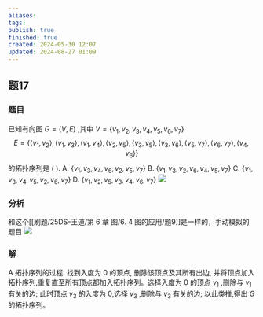 ```yaml
---
aliases: 
tags: 
publish: true
finished: true
created: 2024-05-30 12:07
updated: 2024-08-27 01:09
---
```

## 题17
### 题目
已知有向图 $G = ( {V,E})$ ,其中 $V = \{  {{v}_{1},{v}_{2},{v}_{3},{v}_{4},{v}_{5},{v}_{6},{v}_{7}}\}$
$$E=\{  {\langle  {{v}_{1},{v}_{2}}\rangle  ,\langle  {{v}_{1},{v}_{3}}\rangle  ,\langle  {{v}_{1},{v}_{4}}\rangle  ,\langle  {{v}_{2},{v}_{5}}\rangle  ,\langle  {{v}_{3},{v}_{5}}\rangle  ,\langle  {{v}_{3},{v}_{6}}\rangle  ,\langle  {{v}_{5},{v}_{7}}\rangle  ,\langle  {{v}_{6},{v}_{7}}\rangle  ,\langle  {{v}_{4},{v}_{6}}\rangle  }\}$$ 的拓扑序列是 ( ).
A. $\{  {{v}_{1},{v}_{3},{v}_{4},{v}_{6},{v}_{2},{v}_{5},{v}_{7}}\}$
B. $\{  {{v}_{1},{v}_{3},{v}_{2},{v}_{6},{v}_{4},{v}_{5},{v}_{7}}\}$
C. $\{  {{v}_{1},{v}_{3},{v}_{4},{v}_{5},{v}_{2},{v}_{6},{v}_{7}}\}$ 
D. $\{  {{v}_{1},{v}_{2},{v}_{5},{v}_{3},{v}_{4},{v}_{6},{v}_{7}}\}$
![](https://img.hwenyi.live/202409082034184.webp)
### 分析
和这个[[刷题/25DS-王道/第 6 章 图/6. 4 图的应用/题9]]是一样的，手动模拟的题目
![](https://img.hwenyi.live/202409082042506.webp)
### 解
A
拓扑序列的过程: 找到入度为 0 的顶点, 删除该顶点及其所有出边, 并将顶点加入拓扑序列,重复直至所有顶点都加入拓扑序列。选择入度为 0 的顶点 ${v}_{1}$ ,删除与 ${v}_{1}$ 有关的边; 此时顶点 ${v}_{3}$ 的入度为 0,选择 ${v}_{3}$ ,删除与 ${v}_{3}$ 有关的边; 以此类推,得出 $G$ 的拓扑序列。